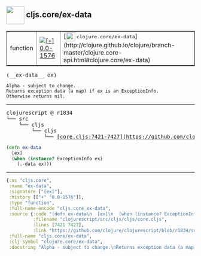 ## <img width="48px" valign="middle" src="http://i.imgur.com/Hi20huC.png"> cljs.core/ex-data

 <table border="1">
<tr>
<td>function</td>
<td><a href="https://github.com/cljsinfo/api-refs/tree/0.0-1576"><img valign="middle" alt="[+] 0.0-1576" src="https://img.shields.io/badge/+-0.0--1576-lightgrey.svg"></a> </td>
<td>
[<img height="24px" valign="middle" src="http://i.imgur.com/1GjPKvB.png"> <samp>clojure.core/ex-data</samp>](http://clojure.github.io/clojure/branch-master/clojure.core-api.html#clojure.core/ex-data)
</td>
</tr>
</table>

 <samp>
(__ex-data__ ex)<br>
</samp>

```
Alpha - subject to change.
Returns exception data (a map) if ex is an ExceptionInfo.
Otherwise returns nil.
```

---

 <pre>
clojurescript @ r1834
└── src
    └── cljs
        └── cljs
            └── <ins>[core.cljs:7421-7427](https://github.com/clojure/clojurescript/blob/r1834/src/cljs/cljs/core.cljs#L7421-L7427)</ins>
</pre>

```clj
(defn ex-data
  [ex]
  (when (instance? ExceptionInfo ex)
    (.-data ex)))
```


---

```clj
{:ns "cljs.core",
 :name "ex-data",
 :signature ["[ex]"],
 :history [["+" "0.0-1576"]],
 :type "function",
 :full-name-encode "cljs.core_ex-data",
 :source {:code "(defn ex-data\n  [ex]\n  (when (instance? ExceptionInfo ex)\n    (.-data ex)))",
          :filename "clojurescript/src/cljs/cljs/core.cljs",
          :lines [7421 7427],
          :link "https://github.com/clojure/clojurescript/blob/r1834/src/cljs/cljs/core.cljs#L7421-L7427"},
 :full-name "cljs.core/ex-data",
 :clj-symbol "clojure.core/ex-data",
 :docstring "Alpha - subject to change.\nReturns exception data (a map) if ex is an ExceptionInfo.\nOtherwise returns nil."}

```

